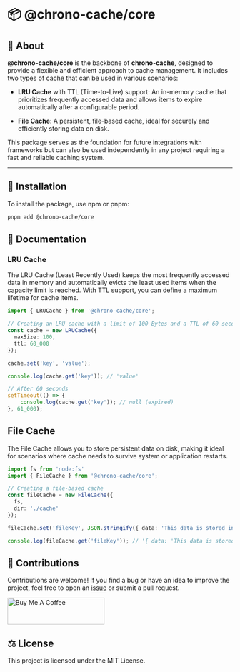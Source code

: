 # 📦 **@chrono-cache/core**

## 📖 About

**@chrono-cache/core** is the backbone of **chrono-cache**, designed to provide a flexible and efficient approach to cache management. It includes two types of cache that can be used in various scenarios:

- **LRU Cache** with TTL (Time-to-Live) support: An in-memory cache that prioritizes frequently accessed data and allows items to expire automatically after a configurable period.

- **File Cache**: A persistent, file-based cache, ideal for securely and efficiently storing data on disk.

This package serves as the foundation for future integrations with frameworks but can also be used independently in any project requiring a fast and reliable caching system.

---

## 🚀 Installation

To install the package, use npm or pnpm:

```bash
pnpm add @chrono-cache/core
```

## 📘 Documentation

### LRU Cache
The LRU Cache (Least Recently Used) keeps the most frequently accessed data in memory and automatically evicts the least used items when the capacity limit is reached. With TTL support, you can define a maximum lifetime for cache items.

```typescript
import { LRUCache } from '@chrono-cache/core';

// Creating an LRU cache with a limit of 100 Bytes and a TTL of 60 seconds
const cache = new LRUCache({
  maxSize: 100,
  ttl: 60_000
});

cache.set('key', 'value');

console.log(cache.get('key')); // 'value'

// After 60 seconds
setTimeout(() => {
    console.log(cache.get('key')); // null (expired)
}, 61_000);
```

## File Cache

The File Cache allows you to store persistent data on disk, making it ideal for scenarios where cache needs to survive system or application restarts.

```typescript
import fs from 'node:fs'
import { FileCache } from '@chrono-cache/core';

// Creating a file-based cache
const fileCache = new FileCache({
  fs,
  dir: './cache'
});

fileCache.set('fileKey', JSON.stringify({ data: 'This data is stored in a file' }));

console.log(fileCache.get('fileKey')); // '{ data: 'This data is stored in a file' }'
```

## 🤝 Contributions

Contributions are welcome! If you find a bug or have an idea to improve the project, feel free to open an [issue](https://github.com/LeandroCesarr/chrono-cache/issues) or submit a pull request.

<a href="https://www.buymeacoffee.com/Astronaut4" target="_blank"><img src="https://cdn.buymeacoffee.com/buttons/v2/default-blue.png" alt="Buy Me A Coffee" style="height: 60px !important;width: 217px !important;" ></a>


## ⚖️ License
This project is licensed under the MIT License.
